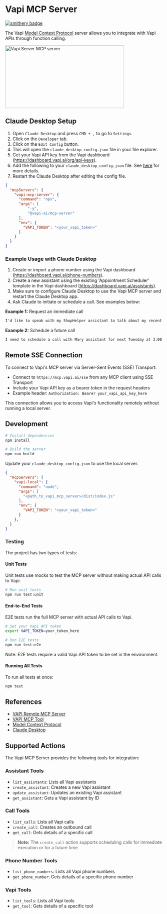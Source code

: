 # Vapi MCP Server

[![smithery badge](https://smithery.ai/badge/@VapiAI/vapi-mcp-server)](https://smithery.ai/server/@VapiAI/vapi-mcp-server)

The Vapi [Model Context Protocol](https://modelcontextprotocol.com/) server allows you to integrate with Vapi APIs through function calling.

<a href="https://glama.ai/mcp/servers/@VapiAI/mcp-server">
  <img width="380" height="200" src="https://glama.ai/mcp/servers/@VapiAI/mcp-server/badge" alt="Vapi Server MCP server" />
</a>

## Claude Desktop Setup

1. Open `Claude Desktop` and press `CMD + ,` to go to `Settings`.
2. Click on the `Developer` tab.
3. Click on the `Edit Config` button.
4. This will open the `claude_desktop_config.json` file in your file explorer.
5. Get your Vapi API key from the Vapi dashboard (<https://dashboard.vapi.ai/org/api-keys>).
6. Add the following to your `claude_desktop_config.json` file. See [here](https://modelcontextprotocol.io/quickstart/user) for more details.
7. Restart the Claude Desktop after editing the config file.

```json
{
  "mcpServers": {
    "vapi-mcp-server": {
      "command": "npx",
      "args": [
          "-y",
          "@vapi-ai/mcp-server"
      ],
      "env": {
        "VAPI_TOKEN": "<your_vapi_token>"
      }
    }
  }
}

```

### Example Usage with Claude Desktop

1. Create or import a phone number using the Vapi dashboard (<https://dashboard.vapi.ai/phone-numbers>).
2. Create a new assistant using the existing 'Appointment Scheduler' template in the Vapi dashboard (<https://dashboard.vapi.ai/assistants>).
3. Make sure to configure Claude Desktop to use the Vapi MCP server and restart the Claude Desktop app.
4. Ask Claude to initiate or schedule a call. See examples below:

**Example 1:** Request an immediate call

```md
I'd like to speak with my ShopHelper assistant to talk about my recent order. Can you have it call me at +1234567890?
```

**Example 2:** Schedule a future call

```md
I need to schedule a call with Mary assistant for next Tuesday at 3:00 PM. My phone number is +1555123456.
```

## Remote SSE Connection

To connect to Vapi's MCP server via Server-Sent Events (SSE) Transport:

- Connect to `https://mcp.vapi.ai/sse` from any MCP client using SSE Transport
- Include your Vapi API key as a bearer token in the request headers
- Example header: `Authorization: Bearer your_vapi_api_key_here`

This connection allows you to access Vapi's functionality remotely without running a local server.

## Development

```bash
# Install dependencies
npm install

# Build the server
npm run build
```

Update your `claude_desktop_config.json` to use the local server.

```json
{
  "mcpServers": {
    "vapi-local": {
      "command": "node",
      "args": [
        "<path_to_vapi_mcp_server>/dist/index.js"
      ],
      "env": {
        "VAPI_TOKEN": "<your_vapi_token>"
      }
    },
  }
}
```

### Testing

The project has two types of tests:

#### Unit Tests

Unit tests use mocks to test the MCP server without making actual API calls to Vapi.

```bash
# Run unit tests
npm run test:unit
```

#### End-to-End Tests

E2E tests run the full MCP server with actual API calls to Vapi.

```bash
# Set your Vapi API token
export VAPI_TOKEN=your_token_here

# Run E2E tests
npm run test:e2e
```

Note: E2E tests require a valid Vapi API token to be set in the environment.

#### Running All Tests

To run all tests at once:

```bash
npm test
```

## References

- [VAPI Remote MCP Server](https://mcp.vapi.ai/)
- [VAPI MCP Tool](https://docs.vapi.ai/tools/mcp)
- [Model Context Protocol](https://modelcontextprotocol.com/)
- [Claude Desktop](https://modelcontextprotocol.io/quickstart/user)

## Supported Actions

The Vapi MCP Server provides the following tools for integration:

### Assistant Tools

- `list_assistants`: Lists all Vapi assistants
- `create_assistant`: Creates a new Vapi assistant
- `update_assistant`: Updates an existing Vapi assistant
- `get_assistant`: Gets a Vapi assistant by ID

### Call Tools

- `list_calls`: Lists all Vapi calls
- `create_call`: Creates an outbound call
- `get_call`: Gets details of a specific call

> **Note:** The `create_call` action supports scheduling calls for immediate execution or for a future time.

### Phone Number Tools

- `list_phone_numbers`: Lists all Vapi phone numbers
- `get_phone_number`: Gets details of a specific phone number

### Vapi Tools

- `list_tools`: Lists all Vapi tools
- `get_tool`: Gets details of a specific tool
